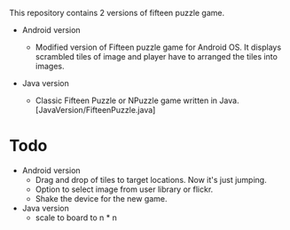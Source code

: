 This repository contains 2 versions of fifteen puzzle game.  

* Android version
	* Modified version of Fifteen puzzle game for Android OS. It displays scrambled   tiles of image and player
		have to arranged the tiles into images.
		
* Java version
	* Classic Fifteen Puzzle or NPuzzle game written in Java.[JavaVersion/FifteenPuzzle.java]

Todo
====
* Android version
	* Drag and drop of tiles to target locations. Now it's just jumping.
	* Option to select image from user library or flickr.
	* Shake the device for the new game.
* Java version
	* scale to board to n * n